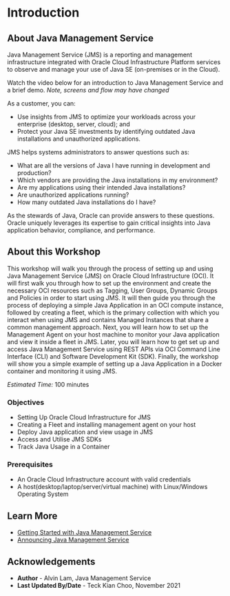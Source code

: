 # Introduction

## About Java Management Service

Java Management Service (JMS) is a reporting and management infrastructure integrated with Oracle Cloud Infrastructure Platform services to observe and manage your use of Java SE (on-premises or in the Cloud).

Watch the video below for an introduction to Java Management Service and a brief demo. <em>Note, screens and flow may have changed</em>

[](youtube:YCgJxqvglCI)



As a customer, you can:

* Use insights from JMS to optimize your workloads across your enterprise (desktop, server, cloud); and
* Protect your Java SE investments by identifying outdated Java installations and unauthorized applications.

JMS helps systems administrators to answer questions such as:

* What are all the versions of Java I have running in development and production?
* Which vendors are providing the Java installations in my environment?
* Are my applications using their intended Java installations?
* Are unauthorized applications running?
* How many outdated Java installations do I have?

As the stewards of Java, Oracle can provide answers to these questions. Oracle uniquely leverages its expertise to gain critical insights into Java application behavior, compliance, and performance.

## About this Workshop

 This workshop will walk you through the process of setting up and using Java Management Service (JMS) on Oracle Cloud Infrastructure (OCI). It will first walk you through how to set up the environment and create the necessary OCI resources such as Tagging, User Groups, Dynamic Groups and Policies in order to start using JMS. It will then guide you through the process of deploying a simple Java Application in an OCI compute instance, followed by creating a fleet, which is the primary collection with which you interact when using JMS and contains Managed Instances that share a common management approach. Next, you will learn how to set up the Management Agent on your host machine to monitor your Java application and view it inside a fleet in JMS. Later, you will learn how to get set up and access Java Management Service using REST APIs via OCI Command Line Interface (CLI) and Software Development Kit (SDK). Finally, the workshop will show you a simple example of setting up a Java Application in a Docker container and monitoring it using JMS.

*Estimated Time:* 100 minutes

### Objectives

* Setting Up Oracle Cloud Infrastructure for JMS
* Creating a Fleet and installing management agent on your host
* Deploy Java application and view usage in JMS
* Access and Utilise JMS SDKs
* Track Java Usage in a Container

### Prerequisites

* An Oracle Cloud Infrastructure account with valid credentials
* A host(desktop/laptop/server/virtual machine) with Linux/Windows Operating System

## Learn More

* [Getting Started with Java Management Service](https://docs.oracle.com/en-us/iaas/jms/doc/getting-started-java-management-service.html)
* [Announcing Java Management Service](https://blogs.oracle.com/java/post/announcing-java-management-service)

## Acknowledgements

* **Author** - Alvin Lam, Java Management Service
* **Last Updated By/Date** - Teck Kian Choo, November 2021
